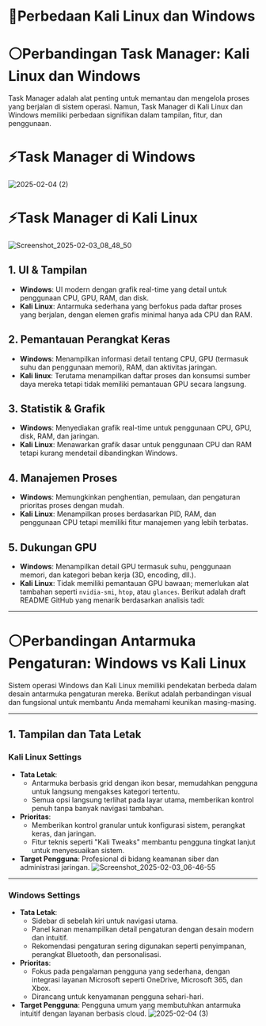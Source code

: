 # 📌Perbedaan Kali Linux dan Windows

# ⚪Perbandingan Task Manager: Kali Linux dan Windows
  Task Manager adalah alat penting untuk memantau dan mengelola proses yang berjalan di sistem operasi. Namun, Task Manager di Kali Linux dan Windows memiliki perbedaan signifikan dalam tampilan, fitur, dan penggunaan.
# ⚡Task Manager di Windows
   ![2025-02-04 (2)](https://github.com/user-attachments/assets/60234b2b-4d59-4b6b-8b44-db66e7d5ebe8)
# ⚡Task Manager di Kali Linux
   ![Screenshot_2025-02-03_08_48_50](https://github.com/user-attachments/assets/57e17e9b-4950-49cd-8f21-71c7213e576f)
## 1. UI & Tampilan
- **Windows**: UI modern dengan grafik real-time yang detail untuk penggunaan CPU, GPU, RAM, dan disk.
- **Kali Linux**: Antarmuka sederhana yang berfokus pada daftar proses yang berjalan, dengan elemen grafis minimal hanya ada CPU dan RAM.

## 2. Pemantauan Perangkat Keras
- **Windows**: Menampilkan informasi detail tentang CPU, GPU (termasuk suhu dan penggunaan memori), RAM, dan aktivitas jaringan.
- **Kali linux**: Terutama menampilkan daftar proses dan konsumsi sumber daya mereka tetapi tidak memiliki pemantauan GPU secara langsung.

## 3. Statistik & Grafik
- **Windows**: Menyediakan grafik real-time untuk penggunaan CPU, GPU, disk, RAM, dan jaringan.
- **Kali Linux**: Menawarkan grafik dasar untuk penggunaan CPU dan RAM tetapi kurang mendetail dibandingkan Windows.

## 4. Manajemen Proses
- **Windows**: Memungkinkan penghentian, pemulaan, dan pengaturan prioritas proses dengan mudah.
- **Kali Linux**: Menampilkan proses berdasarkan PID, RAM, dan penggunaan CPU tetapi memiliki fitur manajemen yang lebih terbatas.

## 5. Dukungan GPU
- **Windows**: Menampilkan detail GPU termasuk suhu, penggunaan memori, dan kategori beban kerja (3D, encoding, dll.).
- **Kali Linux**: Tidak memiliki pemantauan GPU bawaan; memerlukan alat tambahan seperti `nvidia-smi`, `htop`, atau `glances`.
Berikut adalah draft README GitHub yang menarik berdasarkan analisis tadi:

---

# ⚪Perbandingan Antarmuka Pengaturan: **Windows** vs **Kali Linux**

Sistem operasi Windows dan Kali Linux memiliki pendekatan berbeda dalam desain antarmuka pengaturan mereka. Berikut adalah perbandingan visual dan fungsional untuk membantu Anda memahami keunikan masing-masing.

---

## **1. Tampilan dan Tata Letak**
### **Kali Linux Settings**
- **Tata Letak**: 
  - Antarmuka berbasis grid dengan ikon besar, memudahkan pengguna untuk langsung mengakses kategori tertentu.
  - Semua opsi langsung terlihat pada layar utama, memberikan kontrol penuh tanpa banyak navigasi tambahan.
- **Prioritas**:
  - Memberikan kontrol granular untuk konfigurasi sistem, perangkat keras, dan jaringan.
  - Fitur teknis seperti "Kali Tweaks" membantu pengguna tingkat lanjut untuk menyesuaikan sistem.
- **Target Pengguna**: Profesional di bidang keamanan siber dan administrasi jaringan.
![Screenshot_2025-02-03_06-46-55](https://github.com/user-attachments/assets/f9ddc450-9e2a-4c1b-8d93-a162c4d8b030)


---

### **Windows Settings**
- **Tata Letak**:
  - Sidebar di sebelah kiri untuk navigasi utama.
  - Panel kanan menampilkan detail pengaturan dengan desain modern dan intuitif.
  - Rekomendasi pengaturan sering digunakan seperti penyimpanan, perangkat Bluetooth, dan personalisasi.
- **Prioritas**:
  - Fokus pada pengalaman pengguna yang sederhana, dengan integrasi layanan Microsoft seperti OneDrive, Microsoft 365, dan Xbox.
  - Dirancang untuk kenyamanan pengguna sehari-hari.
- **Target Pengguna**: Pengguna umum yang membutuhkan antarmuka intuitif dengan layanan berbasis cloud.
![2025-02-04 (3)](https://github.com/user-attachments/assets/1dfd56b7-399d-4eae-ad5b-401855d49ea5)



  

